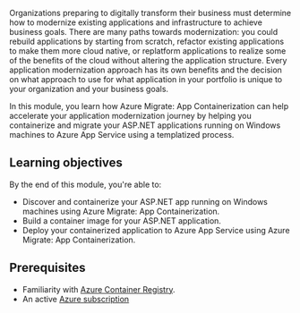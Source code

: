 Organizations preparing to digitally transform their business must determine how to modernize existing applications and infrastructure to achieve business goals. There are many paths towards modernization: you could rebuild applications by starting from scratch, refactor existing applications to make them more cloud native, or replatform applications to realize some of the benefits of the cloud without altering the application structure. Every application modernization approach has its own benefits and the decision on what approach to use for what application in your portfolio is unique to your organization and your business goals.

In this module, you learn how Azure Migrate: App Containerization can help accelerate your application modernization journey by helping you containerize and migrate your ASP.NET applications running on Windows machines to Azure App Service using a templatized process.

## Learning objectives

By the end of this module, you're able to:

- Discover and containerize your ASP.NET app running on Windows machines using Azure Migrate: App Containerization.
- Build a container image for your ASP.NET application. 
- Deploy your containerized application to Azure App Service using Azure Migrate: App Containerization. 

## Prerequisites

- Familiarity with [Azure Container Registry](https://azure.microsoft.com/services/container-registry/).
- An active [Azure subscription](https://azure.microsoft.com/free/services/kubernetes-service/?azure-portal=true&WT.mc_id=akspipeline_intro-learn-ludossan)